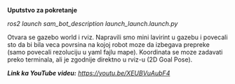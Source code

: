 **Uputstvo za pokretanje**

_ros2 launch sam_bot_description launch_launch.launch.py_

Otvara se gazebo world i rviz. Napravili smo mini lavirint u gazebu i povecali sto da bi bila veca povrsina na kojoj robot moze da izbegava prepreke (samo povecali rezoluciju u yaml fajlu mape). 
Koordinata se moze zadavati preko terminala, ali je zgodnije direktno u rviz-u (2D Goal Pose).


_**Link ka YouTube videu:**_ _https://youtu.be/XEUBVuAubF4_
